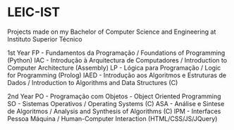 # LEIC-IST
Projects made on my Bachelor of Computer Science and Engineering at Instituto Superior Técnico

1st Year
FP - Fundamentos da Programação / Foundations of Programming (Python)
IAC - Introdução à Arquitectura de Computadores / Introduction to Computer Architecture (Assembly)
LP - Lógica para Programação / Logic for Programming (Prolog)
IAED - Introdução aos Algoritmos e Estruturas de Dados / Introduction to Algorithms and Data Structures (C)

2nd Year
PO - Programação com Objetos - Object Oriented Programming
SO - Sistemas Operativos / Operating Systems (C)
ASA - Análise e Sintese de Algoritmos / Analysis and Synthesis of Algorithms (C)
IPM - Interfaces Pessoa Máquina / Human-Computer Interaction (HTML/CSS/JS/JQuery)
